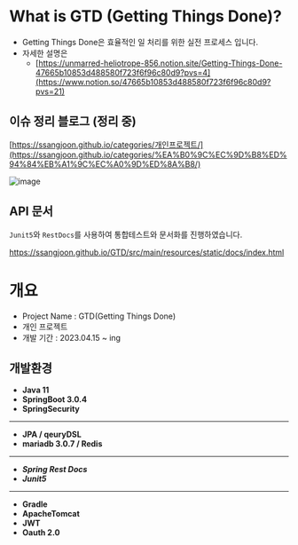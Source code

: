 # What is GTD (Getting Things Done)?

- Getting Things Done은 효율적인 일 처리를 위한 실전 프로세스 입니다.
- 자세한 설명은
    - [https://unmarred-heliotrope-856.notion.site/Getting-Things-Done-47665b10853d488580f723f6f96c80d9?pvs=4](https://www.notion.so/47665b10853d488580f723f6f96c80d9?pvs=21)

## 이슈 정리 블로그 (정리 중)

[https://ssangjoon.github.io/categories/개인프로젝트/](https://ssangjoon.github.io/categories/%EA%B0%9C%EC%9D%B8%ED%94%84%EB%A1%9C%EC%A0%9D%ED%8A%B8/)

![image](https://github.com/Ssangjoon/GTD/assets/93966733/ebd12286-0c01-4eef-b8a9-b3eb0e2670e5)


## API 문서

`Junit5`와 `RestDocs`를 사용하여 통합테스트와 문서화를 진행하였습니다. 

https://ssangjoon.github.io/GTD/src/main/resources/static/docs/index.html

# 개요

- Project Name : GTD(Getting Things Done)
- 개인 프로젝트
- 개발 기간 : 2023.04.15 ~ ing

 

## 개발환경

- **Java 11**
- **SpringBoot 3.0.4**
- **SpringSecurity**

---

- **JPA / qeuryDSL**
- **mariadb 3.0.7 / Redis**

---

- ***Spring Rest Docs***
- ***Junit5***

---

- **Gradle**
- **ApacheTomcat**
- **JWT**
- **Oauth 2.0**
